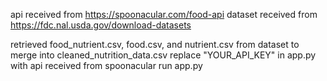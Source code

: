 api received from https://spoonacular.com/food-api
dataset received from https://fdc.nal.usda.gov/download-datasets

retrieved food_nutrient.csv, food.csv, and nutrient.csv from dataset to merge into cleaned_nutrition_data.csv
replace "YOUR_API_KEY" in app.py with api received from spoonacular
run app.py